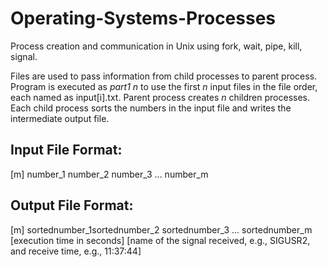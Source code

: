 # Operating-Systems-Processes
Process creation and communication in Unix using fork, wait, pipe, kill, signal.

Files are used to pass information from child processes to parent process. Program is executed as *part1 n* to use the first *n* input files in the file order, each named as input[i].txt. Parent process creates *n* children processes. Each child process sorts the numbers in the input file and writes the intermediate output file. 
  
  ## Input File Format:
  [m]
  number_1 number_2 number_3 ... number_m
  
  ## Output File Format:
  [m]
  sortednumber_1sortednumber_2 sortednumber_3 ... sortednumber_m [execution time in seconds]
  [name of the signal received, e.g., SIGUSR2, and receive time, e.g., 11:37:44]
